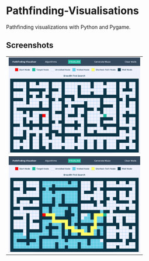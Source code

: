 # Pathfinding-Visualisations

Pathfinding visualizations with Python and Pygame.

## Screenshots
<table border='0px'>
    <tr>
        <td>
            <img src='screenshots/one.png?raw=true' alt='One'
                width='360'>
        </td>
    </tr>
    <tr>
        <td>
            <img src='screenshots/two.png?raw=true' alt='Two' width='360'>
        </td>
    </tr>
</table>